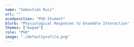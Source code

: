 ```yaml
---
name: "Sebastián Ruiz"
url: ""
acadposition: "PhD Student"
blurb: "Physiological Responses to Ensemble Interaction"
themes: ["mupae"]
role: "PhD"
image: "./defaultprofile.png"
---
```

